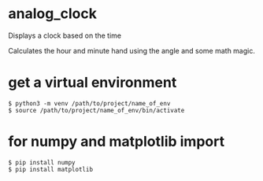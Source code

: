# analog_clock

Displays a clock based on the time

Calculates the hour and minute hand using the angle and some math magic.

# get a virtual environment

```
$ python3 -m venv /path/to/project/name_of_env
$ source /path/to/project/name_of_env/bin/activate
```

# for numpy and matplotlib import

```
$ pip install numpy
$ pip install matplotlib
```
